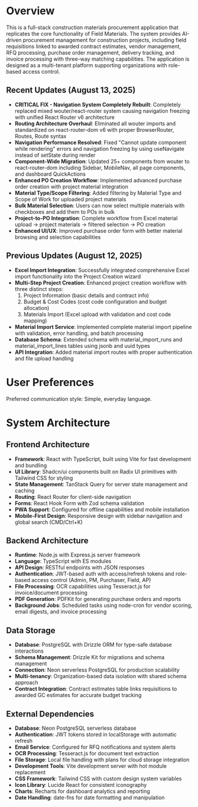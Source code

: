 # Overview

This is a full-stack construction materials procurement application that replicates the core functionality of Field Materials. The system provides AI-driven procurement management for construction projects, including field requisitions linked to awarded contract estimates, vendor management, RFQ processing, purchase order management, delivery tracking, and invoice processing with three-way matching capabilities. The application is designed as a multi-tenant platform supporting organizations with role-based access control.

## Recent Updates (August 13, 2025)
- **CRITICAL FIX - Navigation System Completely Rebuilt**: Completely replaced mixed wouter/react-router system causing navigation freezing with unified React Router v6 architecture
- **Routing Architecture Overhaul**: Eliminated all wouter imports and standardized on react-router-dom v6 with proper BrowserRouter, Routes, Route syntax
- **Navigation Performance Resolved**: Fixed "Cannot update component while rendering" errors and navigation freezing by using useNavigate instead of setState during render
- **Component-Wide Migration**: Updated 25+ components from wouter to react-router-dom including Sidebar, MobileNav, all page components, and dashboard QuickActions
- **Enhanced PO Creation Workflow**: Implemented advanced purchase order creation with project material integration
- **Material Type/Scope Filtering**: Added filtering by Material Type and Scope of Work for uploaded project materials
- **Bulk Material Selection**: Users can now select multiple materials with checkboxes and add them to POs in bulk
- **Project-to-PO Integration**: Complete workflow from Excel material upload → project materials → filtered selection → PO creation
- **Enhanced UI/UX**: Improved purchase order form with better material browsing and selection capabilities

## Previous Updates (August 12, 2025)
- **Excel Import Integration**: Successfully integrated comprehensive Excel import functionality into the Project Creation wizard
- **Multi-Step Project Creation**: Enhanced project creation workflow with three distinct steps:
  1. Project Information (basic details and contract info)
  2. Budget & Cost Codes (cost code configuration and budget allocation)
  3. Materials Import (Excel upload with validation and cost code mapping)
- **Material Import Service**: Implemented complete material import pipeline with validation, error handling, and batch processing
- **Database Schema**: Extended schema with material_import_runs and material_import_lines tables using jsonb and uuid types
- **API Integration**: Added material import routes with proper authentication and file upload handling

# User Preferences

Preferred communication style: Simple, everyday language.

# System Architecture

## Frontend Architecture
- **Framework**: React with TypeScript, built using Vite for fast development and bundling
- **UI Library**: Shadcn/ui components built on Radix UI primitives with Tailwind CSS for styling
- **State Management**: TanStack Query for server state management and caching
- **Routing**: React Router for client-side navigation
- **Forms**: React Hook Form with Zod schema validation
- **PWA Support**: Configured for offline capabilities and mobile installation
- **Mobile-First Design**: Responsive design with sidebar navigation and global search (CMD/Ctrl+K)

## Backend Architecture
- **Runtime**: Node.js with Express.js server framework
- **Language**: TypeScript with ES modules
- **API Design**: RESTful endpoints with JSON responses
- **Authentication**: JWT-based auth with access/refresh tokens and role-based access control (Admin, PM, Purchaser, Field, AP)
- **File Processing**: OCR capabilities using Tesseract.js for invoice/document processing
- **PDF Generation**: PDFKit for generating purchase orders and reports
- **Background Jobs**: Scheduled tasks using node-cron for vendor scoring, email digests, and invoice processing

## Data Storage
- **Database**: PostgreSQL with Drizzle ORM for type-safe database interactions
- **Schema Management**: Drizzle Kit for migrations and schema management
- **Connection**: Neon serverless PostgreSQL for production scalability
- **Multi-tenancy**: Organization-based data isolation with shared schema approach
- **Contract Integration**: Contract estimates table links requisitions to awarded GC estimates for accurate budget tracking

## External Dependencies
- **Database**: Neon PostgreSQL serverless database
- **Authentication**: JWT tokens stored in localStorage with automatic refresh
- **Email Service**: Configured for RFQ notifications and system alerts
- **OCR Processing**: Tesseract.js for document text extraction
- **File Storage**: Local file handling with plans for cloud storage integration
- **Development Tools**: Vite development server with hot module replacement
- **CSS Framework**: Tailwind CSS with custom design system variables
- **Icon Library**: Lucide React for consistent iconography
- **Charts**: Recharts for dashboard analytics and reporting
- **Date Handling**: date-fns for date formatting and manipulation